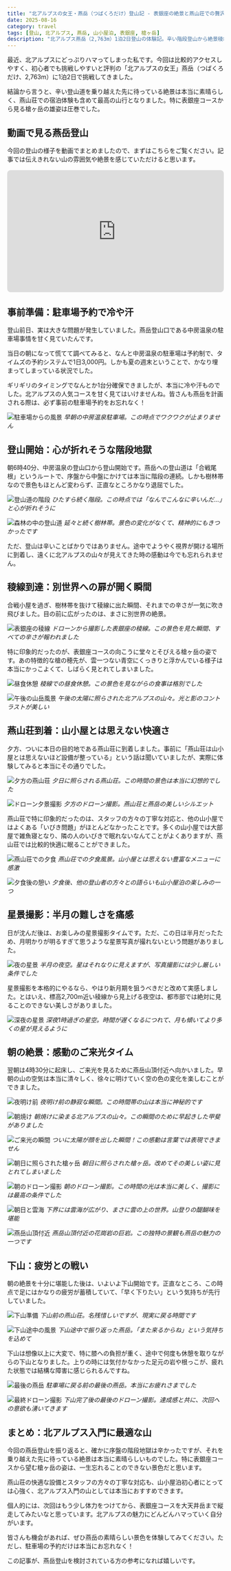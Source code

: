 ```yaml
---
title: "北アルプスの女王・燕岳（つばくろだけ）登山記 - 表銀座の絶景と燕山荘での贅沢な一夜"
date: 2025-08-16
category: travel
tags: [登山, 北アルプス, 燕岳, 山小屋泊, 表銀座, 槍ヶ岳]
description: "北アルプス燕岳（2,763m）1泊2日登山の体験記。辛い階段登山から絶景稜線、燕山荘での快適な宿泊、星景撮影まで。表銀座コースの魅力を詳しくレポート。"
---
```


最近、北アルプスにどっぷりハマってしまった私です。今回は比較的アクセスしやすく、初心者でも挑戦しやすいと評判の「北アルプスの女王」燕岳（つばくろだけ、2,763m）に1泊2日で挑戦してきました。

結論から言うと、辛い登山道を乗り越えた先に待っている絶景は本当に素晴らしく、燕山荘での宿泊体験も含めて最高の山行となりました。特に表銀座コースから見る槍ヶ岳の雄姿は圧巻でした。

## 動画で見る燕岳登山

今回の登山の様子を動画でまとめましたので、まずはこちらをご覧ください。記事では伝えきれない山の雰囲気や絶景を感じていただけると思います。

<div style="position: relative; width: 100%; height: 0; padding-bottom: 56.25%; margin: 1rem 0;">
<iframe style="position: absolute; top: 0; left: 0; width: 100%; height: 100%; border-radius: 8px;" src="https://www.youtube.com/embed/ty3CS3eNpGU" title="燕岳登山動画" frameborder="0" allow="accelerometer; autoplay; clipboard-write; encrypted-media; gyroscope; picture-in-picture; web-share" allowfullscreen></iframe>
</div>

## 事前準備：駐車場予約で冷や汗

登山前日、実は大きな問題が発生していました。燕岳登山口である中房温泉の駐車場事情を甘く見ていたんです。

当日の朝になって慌てて調べてみると、なんと中房温泉の駐車場は予約制で、タイムズの予約システムで1日3,000円。しかも夏の週末ということで、かなり埋まってしまっている状況でした。

ギリギリのタイミングでなんとか1台分確保できましたが、本当に冷や汗ものでした。北アルプスの人気コースを甘く見てはいけませんね。皆さんも燕岳を計画される際は、必ず事前の駐車場予約をお忘れなく！

![駐車場からの風景](../images/2025-08-16-tsubakuro-01.jpg)
*早朝の中房温泉駐車場。この時点でワクワクが止まりません*

## 登山開始：心が折れそうな階段地獄

朝6時40分、中房温泉の登山口から登山開始です。燕岳への登山道は「合戦尾根」というルートで、序盤から中盤にかけては本当に階段の連続。しかも樹林帯なので景色もほとんど変わらず、正直なところかなり退屈でした。

![登山道の階段](../images/2025-08-16-tsubakuro-02.jpg)
*ひたすら続く階段。この時点では「なんでこんなに辛いんだ...」と心が折れそうに*

![森林の中の登山道](../images/2025-08-16-tsubakuro-03.jpg)
*延々と続く樹林帯。景色の変化がなくて、精神的にもきつかったです*

ただ、登山は辛いことばかりではありません。途中でようやく視界が開ける場所に到着し、遠くに北アルプスの山々が見えてきた時の感動は今でも忘れられません。

## 稜線到達：別世界への扉が開く瞬間

合戦小屋を過ぎ、樹林帯を抜けて稜線に出た瞬間、それまでの辛さが一気に吹き飛びました。目の前に広がったのは、まさに別世界の絶景。

![表銀座の稜線](../images/2025-08-16-tsubakuro-04.jpg)
*ドローンから撮影した表銀座の稜線。この景色を見た瞬間、すべての辛さが報われました*

特に印象的だったのが、表銀座コースの向こうに堂々とそびえる槍ヶ岳の姿です。あの特徴的な槍の穂先が、雲一つない青空にくっきりと浮かんでいる様子は本当にかっこよくて、しばらく見とれてしまいました。

![昼食休憩](../images/2025-08-16-tsubakuro-05.HEIC)
*稜線での昼食休憩。この景色を見ながらの食事は格別でした*

![午後の山岳風景](../images/2025-08-16-tsubakuro-06.jpg)
*午後の太陽に照らされた北アルプスの山々。光と影のコントラストが美しい*

## 燕山荘到着：山小屋とは思えない快適さ

夕方、ついに本日の目的地である燕山荘に到着しました。事前に「燕山荘は山小屋とは思えないほど設備が整っている」という話は聞いていましたが、実際に体験してみると本当にその通りでした。

![夕方の燕山荘](../images/2025-08-16-tsubakuro-07.jpg)
*夕日に照らされる燕山荘。この時間の景色は本当に幻想的でした*

![ドローン夕景撮影](../images/2025-08-16-tsubakuro-08.jpg)
*夕方のドローン撮影。燕山荘と燕岳の美しいシルエット*

燕山荘で特に印象的だったのは、スタッフの方々の丁寧な対応と、他の山小屋ではよくある「いびき問題」がほとんどなかったことです。多くの山小屋では大部屋で雑魚寝となり、隣の人のいびきで眠れないなんてことがよくありますが、燕山荘では比較的快適に眠ることができました。

![燕山荘での夕食](../images/2025-08-16-tsubakuro-09.jpg)
*燕山荘での夕食風景。山小屋とは思えない豊富なメニューに感激*

![夕食後の憩い](../images/2025-08-16-tsubakuro-10.jpg)
*夕食後、他の登山者の方々との語らいも山小屋泊の楽しみの一つ*

## 星景撮影：半月の難しさを痛感

日が沈んだ後は、お楽しみの星景撮影タイムです。ただ、この日は半月だったため、月明かりが明るすぎて思うような星景写真が撮れないという問題がありました。

![夜の星景](../images/2025-08-16-tsubakuro-11.jpg)
*半月の夜空。星はそれなりに見えますが、写真撮影には少し厳しい条件でした*

星景撮影を本格的にやるなら、やはり新月期を狙うべきだと改めて実感しました。とはいえ、標高2,700m近い稜線から見上げる夜空は、都市部では絶対に見ることのできない美しさがありました。

![深夜の星景](../images/2025-08-16-tsubakuro-12.jpg)
*深夜1時過ぎの星空。時間が遅くなるにつれて、月も傾いてより多くの星が見えるように*

## 朝の絶景：感動のご来光タイム

翌朝は4時30分に起床し、ご来光を見るために燕岳山頂付近へ向かいました。早朝の山の空気は本当に清々しく、徐々に明けていく空の色の変化を楽しむことができました。

![夜明け前](../images/2025-08-16-tsubakuro-13.jpg)
*夜明け前の静寂な瞬間。この時間帯の山は本当に神秘的です*

![朝焼け](../images/2025-08-16-tsubakuro-14.jpg)
*朝焼けに染まる北アルプスの山々。この瞬間のために早起きした甲斐がありました*

![ご来光の瞬間](../images/2025-08-16-tsubakuro-15.jpg)
*ついに太陽が顔を出した瞬間！この感動は言葉では表現できません*

![朝日に照らされた槍ヶ岳](../images/2025-08-16-tsubakuro-16.jpg)
*朝日に照らされた槍ヶ岳。改めてその美しい姿に見とれてしまいました*

![朝のドローン撮影](../images/2025-08-16-tsubakuro-17.jpg)
*朝のドローン撮影。この時間の光は本当に美しく、撮影には最高の条件でした*

![朝日と雲海](../images/2025-08-16-tsubakuro-18.jpg)
*下界には雲海が広がり、まさに雲の上の世界。山登りの醍醐味を堪能*

![燕岳山頂付近](../images/2025-08-16-tsubakuro-19.jpg)
*燕岳山頂付近の花崗岩の巨岩。この独特の景観も燕岳の魅力の一つです*

## 下山：疲労との戦い

朝の絶景を十分に堪能した後は、いよいよ下山開始です。正直なところ、この時点で足にはかなりの疲労が蓄積していて、「早く下りたい」という気持ちが先行していました。

![下山準備](../images/2025-08-16-tsubakuro-20.jpg)
*下山前の燕山荘。名残惜しいですが、現実に戻る時間です*

![下山途中の風景](../images/2025-08-16-tsubakuro-21.jpg)
*下山途中で振り返った燕岳。「また来るからね」という気持ちを込めて*

下山は想像以上に大変で、特に膝への負担が重く、途中で何度も休憩を取りながらの下山となりました。上りの時には気付かなかった足元の岩や根っこが、疲れた状態では結構な障害に感じられるんですね。

![最後の燕岳](../images/2025-08-16-tsubakuro-22.jpg)
*駐車場に戻る前の最後の燕岳。本当にお疲れさまでした*

![最終ドローン撮影](../images/2025-08-16-tsubakuro-23.jpg)
*下山完了後の最後のドローン撮影。達成感と共に、次回への意欲も湧いてきます*

## まとめ：北アルプス入門に最適な山

今回の燕岳登山を振り返ると、確かに序盤の階段地獄は辛かったですが、それを乗り越えた先に待っている絶景は本当に素晴らしいものでした。特に表銀座コースから望む槍ヶ岳の姿は、一生忘れることのできない景色だと思います。

燕山荘の快適な設備とスタッフの方々の丁寧な対応も、山小屋泊初心者にとっては心強く、北アルプス入門の山としては本当におすすめできます。

個人的には、次回はもう少し体力をつけてから、表銀座コースを大天井岳まで縦走してみたいなと思っています。北アルプスの魅力にどんどんハマっていく自分がいます。

皆さんも機会があれば、ぜひ燕岳の素晴らしい景色を体験してみてください。ただし、駐車場の予約だけは本当にお忘れなく！

この記事が、燕岳登山を検討されている方の参考になれば嬉しいです。
